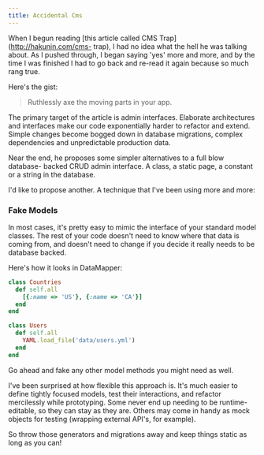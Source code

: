 ```yaml
---
title: Accidental Cms
---
```


When I begun reading [this article called CMS Trap](http://hakunin.com/cms-
trap), I had no idea what the hell he was talking about. As I pushed through, I
began saying 'yes' more and more, and by the time I was finished I had to go
back and re-read it again because so much rang true.

Here's the gist:

> Ruthlessly axe the moving parts in your app.

The primary target of the article is admin interfaces. Elaborate architectures
and interfaces make our code exponentially harder to refactor and extend. Simple
changes become bogged down in database migrations, complex dependencies and
unpredictable production data.

Near the end, he proposes some simpler alternatives to a full blow database-
backed CRUD admin interface. A class, a static page, a constant or a string in
the database.

I'd like to propose another. A technique that I've been using more and more:

### Fake Models

In most cases, it's pretty easy to mimic the interface of your standard model
classes. The rest of your code doesn't need to know where that data is coming
from, and doesn't need to change if you decide it really needs to be database
backed.

Here's how it looks in DataMapper:

```ruby
class Countries
  def self.all
    [{:name => 'US'}, {:name => 'CA'}]
  end
end

class Users
  def self.all
    YAML.load_file('data/users.yml')
  end
end
```

Go ahead and fake any other model methods you might need as well.

I've been surprised at how flexible this approach is. It's much easier to define
tightly focused models, test their interactions, and refactor mercilessly while
prototyping. Some never end up needing to be runtime-editable, so they can stay
as they are. Others may come in handy as mock objects for testing (wrapping
external API's, for example).

So throw those generators and migrations away and keep things static as long as
you can!

